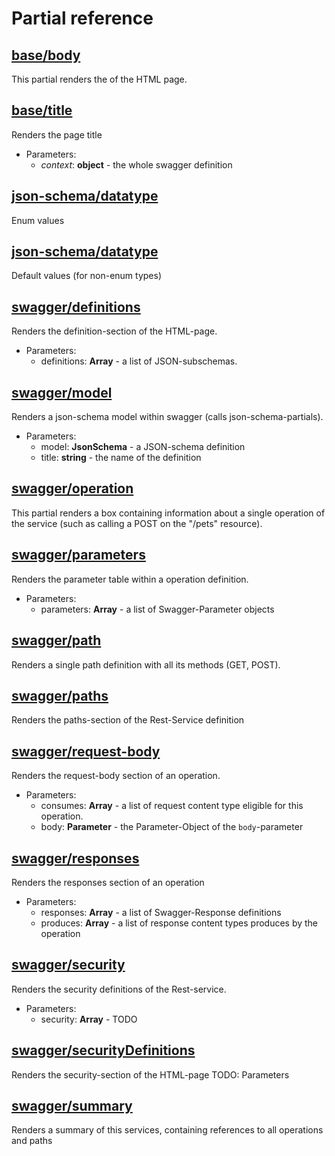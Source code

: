 # Partial reference

## [base/body](handlebars/partials/base/body.hbs)

This partial renders the <body> of the HTML page.




## [base/title](handlebars/partials/base/title.hbs)

Renders the page title

* Parameters:
  * $context$: **object** - the whole swagger definition    



## [json-schema/datatype](../bootprint-json-schema/handlebars/partials/json-schema/datatype.hbs)

Enum values




## [json-schema/datatype](../bootprint-json-schema/handlebars/partials/json-schema/datatype.hbs)

Default values (for non-enum types)




## [swagger/definitions](handlebars/partials/swagger/definitions.hbs)

Renders the definition-section of the HTML-page.

* Parameters:
  * definitions: **Array<Definition>** - a list of JSON-subschemas.    



## [swagger/model](handlebars/partials/swagger/model.hbs)

Renders a json-schema model within swagger (calls json-schema-partials).

* Parameters:
  * model: **JsonSchema** - a JSON-schema definition    
  * title: **string** - the name of the definition    



## [swagger/operation](handlebars/partials/swagger/operation.hbs)

This partial renders a box containing information about a single operation of the service
(such as calling a POST on the "/pets" resource).




## [swagger/parameters](handlebars/partials/swagger/parameters.hbs)

Renders the parameter table within a operation definition.

* Parameters:
  * parameters: **Array<Parameter>** - a list of Swagger-Parameter objects    



## [swagger/path](handlebars/partials/swagger/path.hbs)

Renders a single path definition with all its methods (GET, POST).




## [swagger/paths](handlebars/partials/swagger/paths.hbs)

Renders the paths-section of the Rest-Service definition




## [swagger/request-body](handlebars/partials/swagger/request-body.hbs)

Renders the request-body section of an operation.

* Parameters:
  * consumes: **Array<string>** - a list of request content type eligible for this operation.    
  * body: **Parameter** - the Parameter-Object of the `body`-parameter    



## [swagger/responses](handlebars/partials/swagger/responses.hbs)

Renders the responses section of an operation

* Parameters:
  * responses: **Array<Response>** - a list of Swagger-Response definitions    
  * produces: **Array<string>** - a list of response content types produces by the operation    



## [swagger/security](handlebars/partials/swagger/security.hbs)

Renders the security definitions of the Rest-service.

* Parameters:
  * security: **Array<Security>** - TODO    



## [swagger/securityDefinitions](handlebars/partials/swagger/securityDefinitions.hbs)

Renders the security-section of the HTML-page
TODO: Parameters




## [swagger/summary](handlebars/partials/swagger/summary.hbs)

Renders a summary of this services, containing references to all operations and paths




